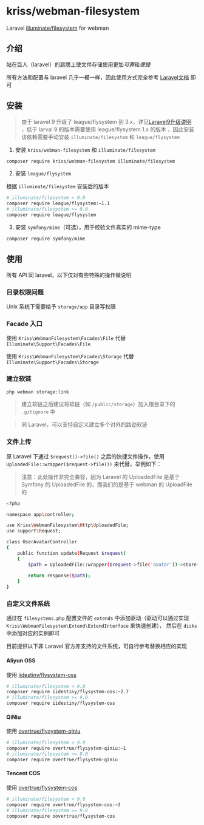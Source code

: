 # kriss/webman-filesystem

Laravel [illuminate/filesystem](https://packagist.org/packages/illuminate/filesystem) for webman

## 介绍

站在巨人（laravel）的肩膀上使文件存储使用更加*可靠*和*便捷*

所有方法和配置与 laravel 几乎一模一样，因此使用方式完全参考 [Laravel文档](http://laravel.p2hp.com/cndocs/8.x/filesystem) 即可

## 安装

> 由于 laravel 9 升级了 league/flysystem 到 3.x，详见[Laravel9升级说明](http://laravel.p2hp.com/cndocs/9.x/upgrade#flysystem-3)
，低于 larval 9 的版本需要使用 league/flysystem 1.x 的版本
，因此安装该依赖需要手动安装 `illuminate/filesystem` 和 `league/flysystem`

1. 安装 `kriss/webman-filesystem` 和 `illuminate/filesystem`

```bash
composer require kriss/webman-filesystem illuminate/filesystem
```

2. 安装 `league/flysystem`

根据 `illuminate/filesystem` 安装后的版本

```bash
# illuminate/filesystem < 9.0
composer require league/flysystem:~1.1
# illuminate/filesystem >= 9.0
composer require league/flysystem
```

3. 安装 `symfony/mime`（可选），用于校验文件真实的 mime-type

```bash
composer require symfony/mime
```

## 使用

所有 API 同 laravel，以下仅对有些特殊的操作做说明

### 目录权限问题

Unix 系统下需要给予 `storage/app` 目录写权限

### Facade 入口

使用 `Kriss\WebmanFilesystem\Facades\File` 代替 `Illuminate\Support\Facades\File`

使用 `Kriss\WebmanFilesystem\Facades\Storage` 代替 `Illuminate\Support\Facades\Storage`

### 建立软链

```bash
php webman storage:link
```

> 建立软链之后建议将软链（如 `/public/storage`）加入根目录下的 `.gitignore` 中

> 同 Laravel，可以支持自定义建立多个对外的路劲软链

### 文件上传

原 Laravel 下通过 `$request()->file()` 之后的快捷文件操作，使用 `UploadedFile::wrapper($request->file())` 来代替，举例如下：

> 注意：此处操作非完全兼容，因为 Laravel 的 UploadedFile 是基于 Symfony 的 UploadedFile 的，而我们的是基于 webman 的 UploadFile 的

```bash
<?php

namespace app\controller;

use Kriss\WebmanFilesystem\Http\UploadedFile;
use support\Request;

class UserAvatarController
{
    public function update(Request $request)
    {
        $path = UploadedFile::wrapper($request->file('avatar'))->store('avatars');
        
        return response($path);
    }
}
```

### 自定义文件系统

通过在 `filesystems.php` 配置文件的 `extends` 中添加驱动（驱动可以通过实现 `Kriss\WebmanFilesystem\Extend\ExtendInterface` 来快速创建），
然后在 `disks` 中添加对应的实例即可 

目前提供以下非 Laravel 官方库支持的文件系统，可自行参考替换相应的实现

#### Aliyun OSS

使用 [iidestiny/flysystem-oss](https://github.com/iiDestiny/laravel-filesystem-oss)

```bash
# illuminate/filesystem < 9.0
composer require iidestiny/flysystem-oss:~2.7
# illuminate/filesystem >= 9.0
composer require iidestiny/flysystem-oss
```

#### QiNiu

使用 [overtrue/flysystem-qiniu](https://github.com/overtrue/laravel-filesystem-qiniu)

```bash
# illuminate/filesystem < 9.0
composer require overtrue/flysystem-qiniu:~1
# illuminate/filesystem >= 9.0
composer require overtrue/flysystem-qiniu
```

#### Tencent COS

使用 [overtrue/flysystem-cos](https://github.com/overtrue/laravel-filesystem-cos)

```bash
# illuminate/filesystem < 9.0
composer require overtrue/flysystem-cos:~3
# illuminate/filesystem >= 9.0
composer require oovertrue/flysystem-cos
```
